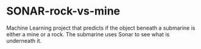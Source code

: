 # SONAR-rock-vs-mine

Machine Learning project that predicts if the object beneath a submarine is either a mine or a rock. The submarine uses Sonar to see what is underneath it.
